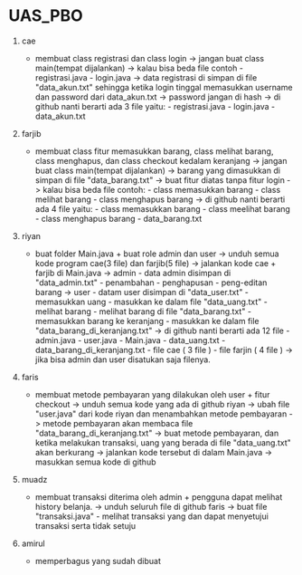 # UAS_PBO

1. cae
	- membuat class registrasi dan class login 
		-> jangan buat class main(tempat dijalankan)
		-> kalau bisa beda file contoh
			- registrasi.java
			- login.java
		-> data registrasi di simpan di file "data_akun.txt" sehingga ketika login tinggal memasukkan username dan password dari data_akun.txt
		-> password jangan di hash
		-> di github nanti berarti ada 3 file yaitu: 
			- registrasi.java
			- login.java
			- data_akun.txt
2. farjib
 	- membuat class fitur memasukkan barang, class melihat barang, class menghapus, dan class checkout kedalam keranjang
 		-> jangan buat class main(tempat dijalankan)
 		-> barang yang dimasukkan di simpan di file "data_barang.txt"
 		-> buat fitur diatas tanpa fitur login
 		-> kalau bisa beda file contoh:
 			- class memasukkan barang
 			- class melihat barang
 			- class menghapus barang
 		-> di github nanti berarti ada 4 file yaitu:
 			- class memasukkan barang
 			- class meelihat barang
 			- class menghapus barang
 			- data_barang.txt 
3. riyan
 	- buat folder Main.java + buat role admin dan user 
 		-> unduh semua kode program cae(3 file) dan farjib(5 file)
 		-> jalankan kode cae + farjib di Main.java
 		-> admin 
 			- data admin disimpan di "data_admin.txt"
 			- penambahan
 			- penghapusan 
 			- peng-editan barang
 		-> user 
 			- datam user disimpan di "data_user.txt"
 			- memasukkan uang 
 				- masukkan ke dalam file "data_uang.txt"
 			- melihat barang
 				- melihat barang di file "data_barang.txt"
 			- memasukkan barang ke keranjang
 				- masukkan ke dalam file "data_barang_di_keranjang.txt"
 		-> di github nanti berarti ada 12 file 
 			- admin.java
 			- user.java
 			- Main.java
 			- data_uang.txt
 			- data_barang_di_keranjang.txt
 			- file cae ( 3 file ) 
 			- file farjin ( 4 file )
 		-> jika bisa admin dan user disatukan saja filenya. 
4. faris
	- membuat metode pembayaran yang dilakukan oleh user + fitur checkout
 		-> unduh semua kode yang ada di github riyan
		-> ubah file "user.java" dari kode riyan dan menambahkan metode pembayaran
		-> metode pembayaran akan membaca file "data_barang_di_keranjang.txt"
 		-> buat metode pembayaran, dan ketika melakukan transaksi, uang yang berada di file "data_uang.txt" akan berkurang
 		-> jalankan kode tersebut di dalam Main.java
 		-> masukkan semua kode di github
5. muadz 
	- membuat transaksi diterima oleh admin + pengguna dapat melihat history belanja.
		-> unduh seluruh file di github faris
		-> buat file "transaksi.java" 
			- melihat transaksi yang dan dapat menyetujui transaksi serta tidak setuju

6. amirul
   - memperbagus yang sudah dibuat
